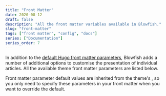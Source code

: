 ```yaml
---
title: "Front Matter"
date: 2020-08-12
draft: false
description: "All the front matter variables available in Blowfish."
slug: "front-matter"
tags: ["front matter", "config", "docs"]
series: ["Documentation"]
series_order: 7
---
```


In addition to the [default Hugo front matter parameters](https://gohugo.io/content-management/front-matter/#front-matter-variables), Blowfish adds a number of additional options to customise the presentation of individual articles. All the available theme front matter parameters are listed below.

Front matter parameter default values are inherited from the theme's , so you only need to specify these parameters in your front matter when you want to override the default.
